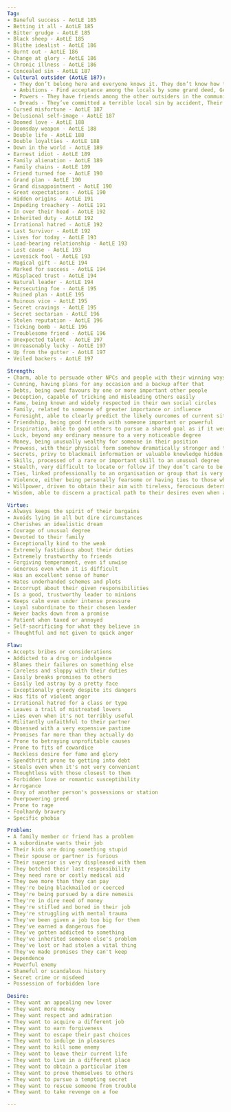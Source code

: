 ```yaml
---
Tag:
- Baneful success - AotLE 185
- Betting it all - AotLE 185
- Bitter grudge - AotLE 185
- Black sheep - AotLE 185
- Blithe idealist - AotLE 186
- Burnt out - AotLE 186
- Change at glory - AotLE 186
- Chronic illness - AotLE 186
- Concealed sin - AotLE 187
- Cultural outsider (AotLE 187):
  - They don’t belong here and everyone knows it. They don’t know how the society works, and they make significant mistakes or erroneous assumptions that a native never would. The locals don’t trust them, and may view them as a menace, useful catspaw, or burden to be endured. Conversely, they may be a native but despise their home culture for some reason. They have great difficulty cooperating with it in ways necessary for a peaceful life, and act to undermine its customs and institutions whenever possible.
  - Ambitions - Find acceptance among the locals by some grand deed, Get revenge on the natives for their isolation, Compel the natives to accommodate their ways.
  - Powers - They have friends among the other outsiders in the community, They have resources drawn from their homeland, They are willing to imagine and do things the locals never would consider.
  - Dreads - They’ve committed a terrible local sin by accident, Their plans rely on the cooperation of a native who doesn’t trust them, They’re being dragged into problems created by others of their kind
- Cursed misfortune - AotLE 187
- Delusional self-image - AotLE 187
- Doomed love - AotLE 188
- Doomsday weapon - AotLE 188 
- Double life - AotLE 188
- Double loyalties - AotLE 188
- Down in the world - AotLE 189
- Earnest idiot - AotLE 189
- Family alienation - AotLE 189 
- Family chains - AotLE 189
- Friend turned foe - AotLE 190
- Grand plan - AotLE 190
- Grand disappointment - AotLE 190
- Great expectations - AotLE 190
- Hidden origins - AotLE 191
- Impeding treachery - AotLE 191
- In over their head - AotLE 192
- Inherited duty - AotLE 192
- Irrational hatred - AotLE 192
- Last Survivor - AotLE 192
- Lives for today - AotLE 193
- Load-bearing relationship - AotLE 193
- Lost cause - AotLE 193
- Lovesick fool - AotLE 193
- Magical gift - AotLE 194
- Marked for success - AotLE 194
- Misplaced trust - AotLE 194
- Natural leader - AotLE 194
- Persecuting foe - AotLE 195
- Ruined plan - AotLE 195
- Ruinous vice - AotLE 195
- Secret cravings - AotLE 195
- Secret sectarian - AotLE 196
- Stolen reputation - AotLE 196
- Ticking bomb - AotLE 196
- Troublesome friend - AotLE 196
- Unexpected talent - AotLE 197
- Unreasonably lucky - AotLE 197
- Up from the gutter - AotLE 197
- Veiled backers - AotLE 197

Strength:
- Charm, able to persuade other NPCs and people with their winning ways
- Cunning, having plans for any occasion and a backup after that
- Debts, being owed favours by one or more important other people
- Deception, capable of tricking and misleading others easily
- Fame, being known and widely respected in their own social circles
- Family, related to someone of greater importance or influence
- Foresight, able to clearly predict the likely ourcomes of current situations
- Friendship, being good friends with someone important or powerful
- Inspiration, able to goad others to pursue a shared goal as if it were their own
- Luck, beyond any ordinary measure to a very noticeable degree
- Money, being unusually wealthy for someone in their position
- Prowess, with their physical form somehow dramatically stronger and tougher than most
- Secrets, privy to blackmail information or valuable knowledge hidden from most
- Skills, processed of a rare or important skill to an unusual degree
- Stealth, very difficult to locate or follow if they don’t care to be pursued
- Ties, linked professionally to an organisation or group that is very dangerous to offend
- Violence, either being personally fearsome or having ties to those who are
- Willpower, driven to obtain their aim with tireless, ferocious determination
- Wisdom, able to discern a practical path to their desires even when all is murky

Virtue:
- Always keeps the spirit of their bargains
- Avoids lying in all but dire circumstances
- Cherishes an idealistic dream
- Courage of unusual degree
- Devoted to their family
- Exceptionally kind to the weak
- Extremely fastidious about their duties
- Extremely trustworthy to friends
- Forgiving temperament, even if unwise
- Generous even when it is difficult
- Has an excellent sense of humor
- Hates underhanded schemes and plots
- Incorrupt about their given responsibilities
- Is a good, trustworthy leader to minions
- Keeps calm even under intense pressure
- Loyal subordinate to their chosen leader
- Never backs down from a promise
- Patient when taxed or annoyed
- Self-sacrificing for what they believe in
- Thoughtful and not given to quick anger

Flaw:
- Accepts bribes or considerations
- Addicted to a drug or indulgence
- Blames their failures on something else
- Careless and sloppy with their duties
- Easily breaks promises to others
- Easily led astray by a pretty face
- Exceptionally greedy despite its dangers
- Has fits of violent anger
- Irrational hatred for a class or type
- Leaves a trail of mistreated lovers
- Lies even when it's not terribly useful
- Militantly unfaithful to their partner
- Obsessed with a very expensive pastime
- Promises far more than they actually do
- Prone to betraying unprofitable causes
- Prone to fits of cowardice
- Reckless desire for fame and glory
- Spendthrift prone to getting into debt
- Steals even when it's not very convenient
- Thoughtless with those closest to them
- Forbidden love or romantic susceptibility
- Arrogance
- Envy of another person's possessions or station
- Overpowering greed
- Prone to rage
- Foolhardy bravery
- Specific phobia

Problem:
- A family member or friend has a problem
- A subordinate wants their job
- Their kids are doing something stupid
- Their spouse or partner is furious
- Their superior is very displeased with them
- They botched their last responsibility
- They need rare or costly medical aid
- They owe more than they can pay
- They're being blackmailed or coerced
- They're being pursued by a dire nemesis
- They're in dire need of money
- They're stifled and bored in their job
- They're struggling with mental trauma
- They've been given a job too big for them
- They've earned a dangerous foe
- They've gotten addicted to something
- They've inherited someone else's problem
- They've lost or had stolen a vital thing
- They've made promises they can't keep
- Dependence
- Powerful enemy
- Shameful or scandalous history
- Secret crime or misdeed
- Possession of forbidden lore

Desire:
- They want an appealing new lover
- They want more money
- They want respect and admiration
- They want to acquire a different job
- They want to earn forgiveness
- They want to escape their past choices
- They want to indulge in pleasures
- They want to kill some enemy
- They want to leave their current life
- They want to live in a different place
- They want to obtain a particular item
- They want to prove themselves to others
- They want to pursue a tempting secret
- They want to rescue someone from trouble
- They want to take revenge on a foe

---
```

